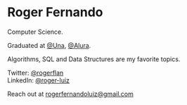 # Roger Fernando

Computer Science.

Graduated at [@Una](https://lp-ead.una.br/#hero), [@Alura](https://www.alura.com.br/).

Algorithms, SQL and Data Structures are my favorite topics.

Twitter: [@rogerflan](https://twitter.com/rogerflan)  
LinkedIn: [@roger-luiz](http://linkedin.com/in/roger-luiz)

Reach out at [rogerfernandoluiz@gmail.com](mailto:rogerfernandoluiz@gmail.com)
